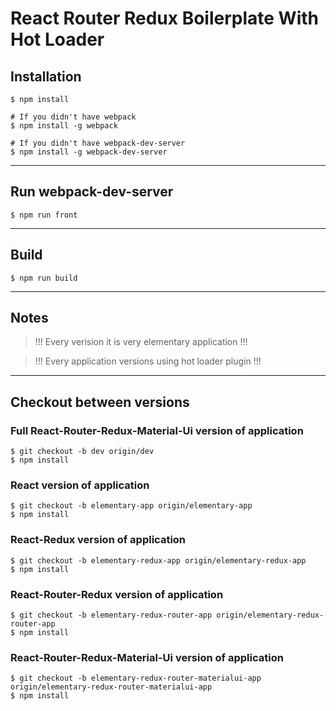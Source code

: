# React Router Redux Boilerplate With Hot Loader

## Installation
```
$ npm install

# If you didn't have webpack
$ npm install -g webpack 

# If you didn't have webpack-dev-server
$ npm install -g webpack-dev-server
```
___
## Run webpack-dev-server
```
$ npm run front
```
___
## Build
```
$ npm run build
```

___
## Notes
> !!! Every verision it is very elementary application !!!

> !!! Every application versions using hot loader plugin !!!
___

## Checkout between versions

### Full React-Router-Redux-Material-Ui version of application
```
$ git checkout -b dev origin/dev
$ npm install
```

### React version of application
```
$ git checkout -b elementary-app origin/elementary-app
$ npm install
```
### React-Redux version of application
```
$ git checkout -b elementary-redux-app origin/elementary-redux-app
$ npm install
```
### React-Router-Redux version of application
```
$ git checkout -b elementary-redux-router-app origin/elementary-redux-router-app
$ npm install
```

### React-Router-Redux-Material-Ui version of application
```
$ git checkout -b elementary-redux-router-materialui-app origin/elementary-redux-router-materialui-app
$ npm install
```